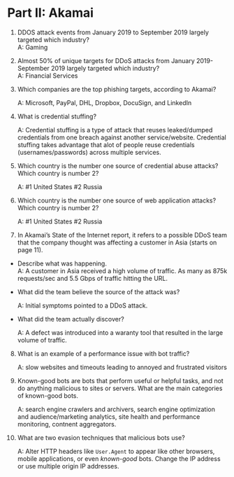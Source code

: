 # Part II: Akamai
1.	DDOS attack events from January 2019 to September 2019 largely targeted which industry?  
    A: Gaming

2.	Almost 50% of unique targets for DDoS attacks from January 2019- September 2019 largely targeted which industry?  
    A: Financial Services


3.	Which companies are the top phishing targets, according to Akamai?

    A: Microsoft, PayPal, DHL, Dropbox, DocuSign, and LinkedIn

4.	What is credential stuffing?  

    A: Credential stuffing is a type of attack that reuses leaked/dumped credentials from one breach against another service/website. Credential stuffing takes advantage that alot of people reuse credentials (usernames/passwords) across multiple services.

5.	Which country is the number one source of credential abuse attacks? Which country is number 2?

    A:  #1 United States  #2 Russia

6.	Which country is the number one source of web application attacks? Which country is number 2?

    A:  #1 United States #2 Russia

7.	In Akamai’s State of the Internet report, it refers to a possible DDoS team that the company thought was affecting a customer in Asia (starts on page 11).
-	Describe what was happening.  
    A: A customer in Asia received a high volume of traffic. As many as 875k requests/sec and 5.5 Gbps of traffic hitting the URL.
-	What did the team believe the source of the attack was?

    A: Initial symptoms pointed to a DDoS attack.
    
-	What did the team actually discover?

    A: A defect was introduced into a waranty tool that resulted in the large volume of traffic. 


8.	What is an example of a performance issue with bot traffic?

    A: slow websites and timeouts leading to annoyed and frustrated visitors


9.	Known-good bots are bots that perform useful or helpful tasks, and not do anything malicious to sites or servers. What are the main categories of known-good bots.

    A: search engine crawlers and archivers, search engine optimization and audience/marketing analytics, site health and performance monitoring, contnent aggregators.  

10.	What are two evasion techniques that malicious bots use?

    A: Alter HTTP headers like `User.Agent` to appear like other browsers, mobile applications, or even _known-good_ bots.
       Change the IP address or use multiple origin IP addresses.
